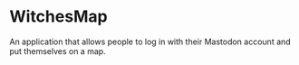 # WitchesMap
An application that allows people to log in with their Mastodon account and put themselves on a map.
